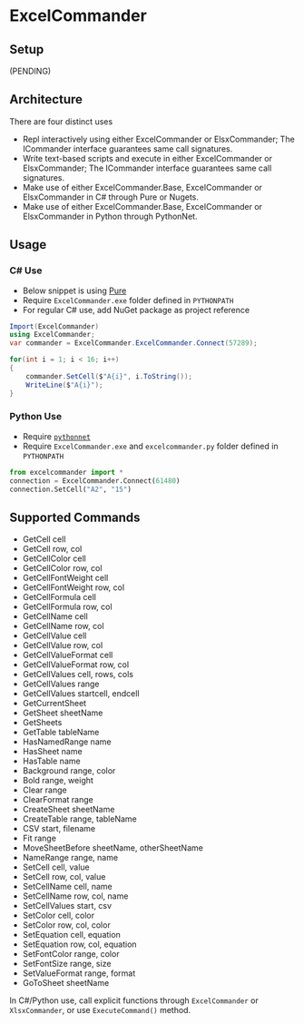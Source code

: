 # ExcelCommander

## Setup

(PENDING)

## Architecture

There are four distinct uses

* Repl interactively using either ExcelCommander or ElsxCommander; The ICommander interface guarantees same call signatures.
* Write text-based scripts and execute in either ExcelCommander or ElsxCommander; The ICommander interface guarantees same call signatures.
* Make use of either ExcelCommander.Base, ExcelCommander or ElsxCommander in C# through Pure or Nugets.
* Make use of either ExcelCommander.Base, ExcelCommander or ElsxCommander in Python through PythonNet.

## Usage

### C# Use

* Below snippet is using [Pure](https://github.com/Pure-the-Language/Pure)
* Require `ExcelCommander.exe` folder defined in `PYTHONPATH`
* For regular C# use, add NuGet package as project reference

```C#
Import(ExcelCommander)
using ExcelCommander;
var commander = ExcelCommander.ExcelCommander.Connect(57289);

for(int i = 1; i < 16; i++)
{
	commander.SetCell($"A{i}", i.ToString());
	WriteLine($"A{i}");
}
```

### Python Use

* Require [`pythonnet`](https://pypi.org/project/pythonnet/)
* Require `ExcelCommander.exe` and `excelcommander.py` folder defined in `PYTHONPATH`

```Python
from excelcommander import *
connection = ExcelCommander.Connect(61480)
connection.SetCell("A2", "15")
```

## Supported Commands

* GetCell cell
* GetCell row, col
* GetCellColor cell
* GetCellColor row, col
* GetCellFontWeight cell
* GetCellFontWeight row, col
* GetCellFormula cell
* GetCellFormula row, col
* GetCellName cell
* GetCellName row, col
* GetCellValue cell
* GetCellValue row, col
* GetCellValueFormat cell
* GetCellValueFormat row, col
* GetCellValues cell, rows, cols
* GetCellValues range
* GetCellValues startcell, endcell
* GetCurrentSheet 
* GetSheet sheetName
* GetSheets 
* GetTable tableName
* HasNamedRange name
* HasSheet name
* HasTable name
* Background range, color
* Bold range, weight
* Clear range
* ClearFormat range
* CreateSheet sheetName
* CreateTable range, tableName
* CSV start, filename
* Fit range
* MoveSheetBefore sheetName, otherSheetName
* NameRange range, name
* SetCell cell, value
* SetCell row, col, value
* SetCellName cell, name
* SetCellName row, col, name
* SetCellValues start, csv
* SetColor cell, color
* SetColor row, col, color
* SetEquation cell, equation
* SetEquation row, col, equation
* SetFontColor range, color
* SetFontSize range, size
* SetValueFormat range, format
* GoToSheet sheetName

In C#/Python use, call explicit functions through `ExcelCommander` or `XlsxCommander`, or use `ExecuteCommand()` method.